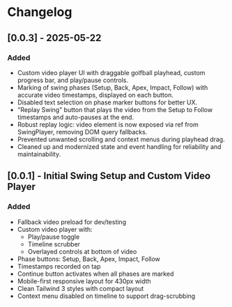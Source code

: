 # Changelog

## [0.0.3] - 2025-05-22

### Added
- Custom video player UI with draggable golfball playhead, custom progress bar, and play/pause controls.
- Marking of swing phases (Setup, Back, Apex, Impact, Follow) with accurate video timestamps, displayed on each button.
- Disabled text selection on phase marker buttons for better UX.
- "Replay Swing" button that plays the video from the Setup to Follow timestamps and auto-pauses at the end.
- Robust replay logic: video element is now exposed via ref from SwingPlayer, removing DOM query fallbacks.
- Prevented unwanted scrolling and context menus during playhead drag.
- Cleaned up and modernized state and event handling for reliability and maintainability.

## [0.0.1] - Initial Swing Setup and Custom Video Player

### Added
- Fallback video preload for dev/testing
- Custom video player with:
  - Play/pause toggle
  - Timeline scrubber
  - Overlayed controls at bottom of video
- Phase buttons: Setup, Back, Apex, Impact, Follow
- Timestamps recorded on tap
- Continue button activates when all phases are marked
- Mobile-first responsive layout for 430px width
- Clean Tailwind 3 styles with compact layout
- Context menu disabled on timeline to support drag-scrubbing
